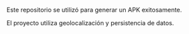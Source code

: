 Este repositorio se utilizó para generar un APK exitosamente.

El proyecto utiliza geolocalización y persistencia de datos.